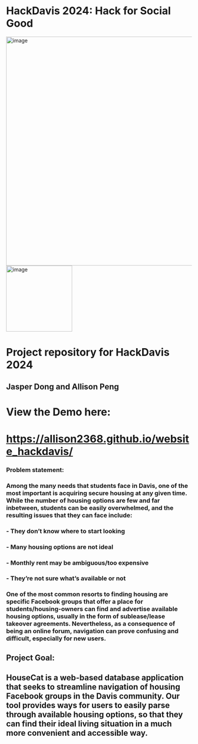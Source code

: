# HackDavis 2024: Hack for Social Good

<img width="621" alt="image" src="https://github.com/jmudong/hackdavis2024/assets/94583245/1b8492b8-b971-45c7-a84d-38b2aeffbe82">
<img width="179" alt="image" src="https://github.com/jmudong/hackdavis2024/assets/94583245/360cbfc7-d8b2-4226-84a1-f0463209dfce">


# Project repository for HackDavis 2024
## Jasper Dong and Allison Peng

# View the Demo here:
# https://allison2368.github.io/website_hackdavis/
### Problem statement:
### Among the many needs that students face in Davis, one of the most important is acquiring secure housing at any given time. While the number of housing options are few and far inbetween, students can be easily overwhelmed, and the resulting issues that they can face include:
###       - They don’t know where to start looking
###       - Many housing options are not ideal
###       - Monthly rent may be ambiguous/too expensive
###       - They’re not sure what’s available or not

### One of the most common resorts to finding housing are specific Facebook groups that offer a place for students/housing-owners can find and advertise available housing options, usually in the form of sublease/lease takeover agreements. Nevertheless, as a consequence of being an online forum, navigation can prove confusing and difficult, especially for new users.

## Project Goal: 
## HouseCat is a web-based database application that seeks to streamline navigation of housing Facebook groups in the Davis community. Our tool provides ways for users to easily parse through available housing options, so that they can find their ideal living situation in a much more convenient and accessible way.

